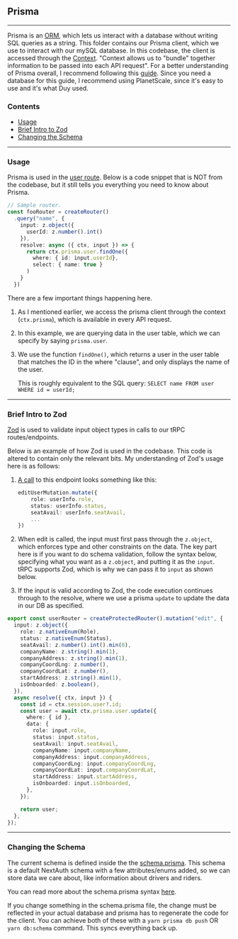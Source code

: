 ## Prisma

---

Prisma is an [ORM](https://stackoverflow.com/questions/1279613/what-is-an-orm-how-does-it-work-and-how-should-i-use-one), which lets us interact with a database without writing SQL queries as a string. This folder contains our Prisma client, which we use to interact with our mySQL database. In this codebase, the client is accessed through the [Context](../router/context.ts). "Context allows us to "bundle" together information to be passed into each API request". For a better understanding of Prisma overall, I recommend following this [guide](https://www.prisma.io/docs/getting-started/quickstart). Since you need a database for this guide, I recommend using PlanetScale, since it's easy to use and it's what Duy used.

### Contents

- [Usage](#usage)
- [Brief Intro to Zod](#brief-intro-to-zod)
- [Changing the Schema](#changing-the-schema)

---

### Usage

Prisma is used in the [user route](../router/user.ts). Below is a code snippet that is NOT from the codebase, but it still tells you everything you need to know about Prisma.

```typescript
// Sample router.
const fooRouter = createRouter()
  .query("name", {
    input: z.object({
      userId: z.number().int()
    }),
    resolve: async ({ ctx, input }) => {
      return ctx.prisma.user.findOne({
        where: { id: input.userId},
        select: { name: true }
      )
    }
  })
```

There are a few important things happening here.

1. As I mentioned earlier, we access the prisma client through the context (`ctx.prisma`), which is available in every API request.

2. In this example, we are querying data in the user table, which we can specify by saying `prisma.user`.

3. We use the function `findOne()`, which returns a user in the user table that matches the ID in the where "clause", and only displays the name of the user.

   This is roughly equivalent to the SQL query: `SELECT name FROM user WHERE id = userId;`

---

### Brief Intro to Zod

[Zod](https://zod.dev/) is used to validate input object types in calls to our tRPC routes/endpoints.

Below is an example of how Zod is used in the codebase. This code is altered to contain only the relevant bits. My understanding of Zod's usage here is as follows:

1. [A call](../../../src/pages/settings.tsx#L156) to this endpoint looks something like this:

   ```typescript
   editUserMutation.mutate({
       role: userInfo.role,
       status: userInfo.status,
       seatAvail: userInfo.seatAvail,
       ...
   })
   ```

2. When edit is called, the input must first pass through the `z.object`, which enforces type and other constraints on the data. The key part here is if you want to do schema validation, follow the syntax below, specifying what you want as a `z.object`, and putting it as the `input`. tRPC supports Zod, which is why we can pass it to `input` as shown below.

3. If the input is valid according to Zod, the code execution continues through to the resolve, where we use a prisma `update` to update the data in our DB as specified.

```typescript
export const userRouter = createProtectedRouter().mutation("edit", {
  input: z.object({
    role: z.nativeEnum(Role),
    status: z.nativeEnum(Status),
    seatAvail: z.number().int().min(0),
    companyName: z.string().min(1),
    companyAddress: z.string().min(1),
    companyCoordLng: z.number(),
    companyCoordLat: z.number(),
    startAddress: z.string().min(1),
    isOnboarded: z.boolean(),
  }),
  async resolve({ ctx, input }) {
    const id = ctx.session.user?.id;
    const user = await ctx.prisma.user.update({
      where: { id },
      data: {
        role: input.role,
        status: input.status,
        seatAvail: input.seatAvail,
        companyName: input.companyName,
        companyAddress: input.companyAddress,
        companyCoordLng: input.companyCoordLng,
        companyCoordLat: input.companyCoordLat,
        startAddress: input.startAddress,
        isOnboarded: input.isOnboarded,
      },
    });

    return user;
  },
});
```

---

### Changing the Schema

The current schema is defined inside the the [schema.prisma](../../../prisma/schema.prisma). This schema is a default NextAuth schema with a few attributes/enums added, so we can store data we care about, like information about drivers and riders.

You can read more about the schema.prisma syntax [here](https://www.prisma.io/docs/concepts/components/prisma-schema/data-model).

If you change something in the schema.prisma file, the change must be reflected in your actual database and prisma has to regenerate the code for the client. You can achieve both of these with a `yarn prisma db push` OR `yarn db:schema` command. This syncs everything back up.

